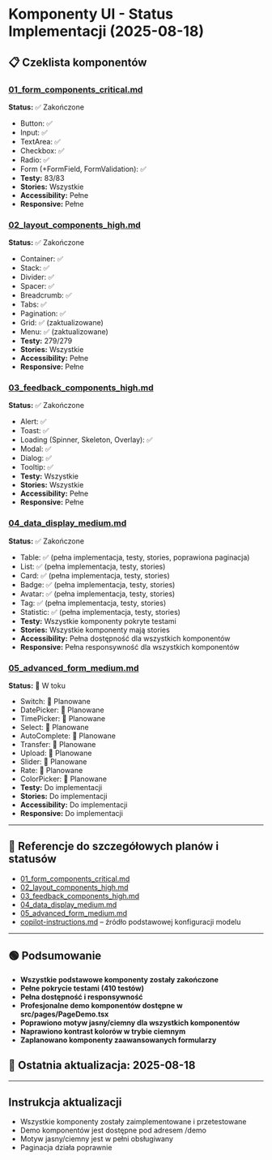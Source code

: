 # Komponenty UI - Status Implementacji (2025-08-18)

## 📋 Czeklista komponentów

### [01_form_components_critical.md](./01_form_components_critical.md)
**Status:** ✅ Zakończone
- Button: ✅
- Input: ✅
- TextArea: ✅
- Checkbox: ✅
- Radio: ✅
- Form (+FormField, FormValidation): ✅
- **Testy:** 83/83
- **Stories:** Wszystkie
- **Accessibility:** Pełne
- **Responsive:** Pełne

### [02_layout_components_high.md](./02_layout_components_high.md)
**Status:** ✅ Zakończone
- Container: ✅
- Stack: ✅
- Divider: ✅
- Spacer: ✅
- Breadcrumb: ✅
- Tabs: ✅
- Pagination: ✅
- Grid: ✅ (zaktualizowane)
- Menu: ✅ (zaktualizowane)
- **Testy:** 279/279
- **Stories:** Wszystkie
- **Accessibility:** Pełne
- **Responsive:** Pełne

### [03_feedback_components_high.md](./03_feedback_components_high.md)
**Status:** ✅ Zakończone
- Alert: ✅
- Toast: ✅
- Loading (Spinner, Skeleton, Overlay): ✅
- Modal: ✅
- Dialog: ✅
- Tooltip: ✅
- **Testy:** Wszystkie
- **Stories:** Wszystkie
- **Accessibility:** Pełne
- **Responsive:** Pełne

### [04_data_display_medium.md](./04_data_display_medium.md)
**Status:** ✅ Zakończone
- Table: ✅ (pełna implementacja, testy, stories, poprawiona paginacja)
- List: ✅ (pełna implementacja, testy, stories)
- Card: ✅ (pełna implementacja, testy, stories)
- Badge: ✅ (pełna implementacja, testy, stories)
- Avatar: ✅ (pełna implementacja, testy, stories)
- Tag: ✅ (pełna implementacja, testy, stories)
- Statistic: ✅ (pełna implementacja, testy, stories)
- **Testy:** Wszystkie komponenty pokryte testami
- **Stories:** Wszystkie komponenty mają stories
- **Accessibility:** Pełna dostępność dla wszystkich komponentów
- **Responsive:** Pełna responsywność dla wszystkich komponentów

### [05_advanced_form_medium.md](./05_advanced_form_medium.md)
**Status:** 🚧 W toku
- Switch: 🔄 Planowane
- DatePicker: 🔄 Planowane
- TimePicker: 🔄 Planowane
- Select: 🔄 Planowane
- AutoComplete: 🔄 Planowane
- Transfer: 🔄 Planowane
- Upload: 🔄 Planowane
- Slider: 🔄 Planowane
- Rate: 🔄 Planowane
- ColorPicker: 🔄 Planowane
- **Testy:** Do implementacji
- **Stories:** Do implementacji
- **Accessibility:** Do implementacji
- **Responsive:** Do implementacji

---

## 🔗 Referencje do szczegółowych planów i statusów
- [01_form_components_critical.md](./01_form_components_critical.md)
- [02_layout_components_high.md](./02_layout_components_high.md)
- [03_feedback_components_high.md](./03_feedback_components_high.md)
- [04_data_display_medium.md](./04_data_display_medium.md)
- [05_advanced_form_medium.md](./05_advanced_form_medium.md)
- [copilot-instructions.md](../.github/copilot-instructions.md) – źródło podstawowej konfiguracji modelu

---

## 🟢 Podsumowanie
- **Wszystkie podstawowe komponenty zostały zakończone**
- **Pełne pokrycie testami (410 testów)**
- **Pełna dostępność i responsywność**
- **Profesjonalne demo komponentów dostępne w src/pages/PageDemo.tsx**
- **Poprawiono motyw jasny/ciemny dla wszystkich komponentów**
- **Naprawiono kontrast kolorów w trybie ciemnym**
- **Zaplanowano komponenty zaawansowanych formularzy**

## 📅 Ostatnia aktualizacja: 2025-08-18

---

## Instrukcja aktualizacji
- Wszystkie komponenty zostały zaimplementowane i przetestowane
- Demo komponentów jest dostępne pod adresem /demo
- Motyw jasny/ciemny jest w pełni obsługiwany
- Paginacja działa poprawnie
